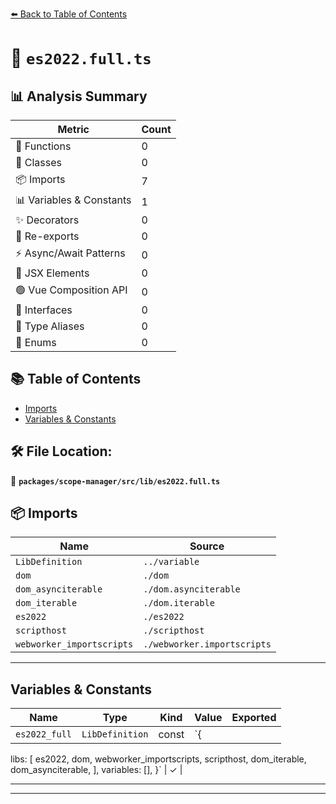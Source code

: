 [⬅️ Back to Table of Contents](../../../../index.md)

# 📄 `es2022.full.ts`

## 📊 Analysis Summary

| Metric | Count |
|--------|-------|
| 🔧 Functions | 0 |
| 🧱 Classes | 0 |
| 📦 Imports | 7 |
| 📊 Variables & Constants | 1 |
| ✨ Decorators | 0 |
| 🔄 Re-exports | 0 |
| ⚡ Async/Await Patterns | 0 |
| 💠 JSX Elements | 0 |
| 🟢 Vue Composition API | 0 |
| 📐 Interfaces | 0 |
| 📑 Type Aliases | 0 |
| 🎯 Enums | 0 |

## 📚 Table of Contents

- [Imports](#imports)
- [Variables & Constants](#variables-constants)

## 🛠️ File Location:
📂 **`packages/scope-manager/src/lib/es2022.full.ts`**

## 📦 Imports

| Name | Source |
|------|--------|
| `LibDefinition` | `../variable` |
| `dom` | `./dom` |
| `dom_asynciterable` | `./dom.asynciterable` |
| `dom_iterable` | `./dom.iterable` |
| `es2022` | `./es2022` |
| `scripthost` | `./scripthost` |
| `webworker_importscripts` | `./webworker.importscripts` |


---

## Variables & Constants

| Name | Type | Kind | Value | Exported |
|------|------|------|-------|----------|
| `es2022_full` | `LibDefinition` | const | `{
  libs: [
    es2022,
    dom,
    webworker_importscripts,
    scripthost,
    dom_iterable,
    dom_asynciterable,
  ],
  variables: [],
}` | ✓ |


---


---
